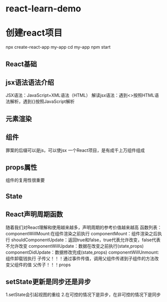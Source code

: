 # react-learn-demo

# 创建react项目
npx create-react-app my-app
cd my-app
npm start

## React基础
## jsx语法语法介绍
JSX语法：JavaScript+XML语法（HTML）
解读jsx语法：遇到<>按照HTML语法解析，遇到{}按照JavaScript解析

## 元素渲染

## 组件
罪案的后缀可以是js，可以使jsx
一个React项目，是有成千上万组件组成 

## props属性
组件的复用性很重要

## State

## React声明周期函数
随着我们对React理解和使用越来越多，声明周期的参考价值越来越高
函数列表：
    componentWillMount:在组件渲染之前执行
    componentMount：组件渲染之后执行
    shouldComponentUpdate：返回true和false，true代表允许改变，false代表不允许改变
    componentWillUpdate：数据在改变之前执行(state,props)
    componentDidUpdate：数据修改完成(state,props)
    componentWillUnmount:组件卸载钱执行
子传父！！！通过事件传值，调用父组件传递到子组件的方法改变父组件的值
父传子！！！props

## setState更新是同步还是异步
1.setState会引起视图的重绘
2.在可控的情况下是异步，在非可控的情况下是同步


